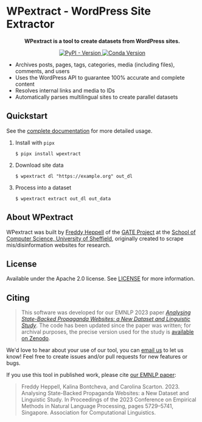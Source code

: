 # WPextract - WordPress Site Extractor

<p align="center">
    <strong>
        WPextract is a tool to create datasets from WordPress sites.
    </strong>
</p>


<p align="center">
    <a href="https://pypi.org/project/wpextract/">
        <img alt="PyPI - Version" src="https://img.shields.io/pypi/v/wpextract">
    </a>
    <a href="https://anaconda.org/conda-forge/wpextract">
        <img alt="Conda Version" src="https://img.shields.io/conda/vn/conda-forge/wpextract">
    </a>
</p>

- Archives posts, pages, tags, categories, media (including files), comments, and users
- Uses the WordPress API to guarantee 100% accurate and complete content
- Resolves internal links and media to IDs
- Automatically parses multilingual sites to create parallel datasets


## Quickstart

See the [complete documentation](https://gatenlp.github.io/wordpress-site-extractor/) for more detailed usage.

1. Install with `pipx`
    ```shell-session
    $ pipx install wpextract
    ```
2. Download site data
    ```shell-session
    $ wpextract dl "https://example.org" out_dl
    ```
3. Process into a dataset
    ```shell-session
    $ wpextract extract out_dl out_data
    ```

## About WPextract

WPextract was built by [Freddy Heppell](https://freddyheppell.com) of the [GATE Project](https://gate.ac.uk) at the [School of Computer Science, University of Sheffield](https://sheffield.ac.uk/cs), originally created to scrape mis/disinformation websites for research.

## License

Available under the Apache 2.0 license. See [LICENSE](LICENSE) for more information.

## Citing

> This software was developed for our EMNLP 2023 paper [_Analysing State-Backed Propaganda Websites: a New Dataset and Linguistic Study_](https://aclanthology.org/2023.emnlp-main.349/). The code has been updated since the paper was written; for archival purposes, the precise version used for the study is [available on Zenodo](https://zenodo.org/records/10008086).

We'd love to hear about your use of our tool, you can [email us](mailto:frheppell1@sheffield.ac.uk) to let us know! Feel free to create issues and/or pull requests for new features or bugs.

If you use this tool in published work, please cite [our EMNLP paper](https://aclanthology.org/2023.emnlp-main.349/):

> Freddy Heppell, Kalina Bontcheva, and Carolina Scarton. 2023. Analysing State-Backed Propaganda Websites: a New Dataset and Linguistic Study. In Proceedings of the 2023 Conference on Empirical Methods in Natural Language Processing, pages 5729–5741, Singapore. Association for Computational Linguistics.
